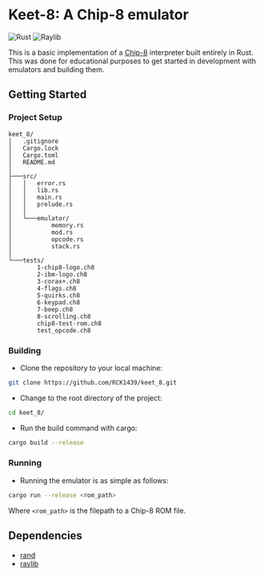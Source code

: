# Keet-8: A Chip-8 emulator

![Rust](https://img.shields.io/badge/Rust-red?style=for-the-badge&logo=Rust&logoColor=white&labelColor=red&color=gray)
![Raylib](https://img.shields.io/badge/raylib-white?style=for-the-badge&logo=raylib&logoColor=black&labelColor=white&color=gray&link=https%3A%2F%2Fwww.raylib.com%2F)

This is a basic implementation of a [Chip-8](https://en.wikipedia.org/wiki/CHIP-8) interpreter built entirely in Rust. This was done for educational purposes to get started in development with emulators and building them.

## Getting Started

### Project Setup

```
keet_8/
│   .gitignore
│   Cargo.lock
│   Cargo.toml
│   README.md
│
├───src/
│   │   error.rs
│   │   lib.rs
│   │   main.rs
│   │   prelude.rs
│   │
│   └───emulator/
│           memory.rs
│           mod.rs
│           opcode.rs
│           stack.rs
│
└───tests/
        1-chip8-logo.ch8
        2-ibm-logo.ch8
        3-corax+.ch8
        4-flags.ch8
        5-quirks.ch8
        6-keypad.ch8
        7-beep.ch8
        8-scrolling.ch8
        chip8-test-rom.ch8
        test_opcode.ch8

```

### Building

 - Clone the repository to your local machine:
 ```bash
 git clone https://github.com/RCK1439/keet_8.git
 ```

 - Change to the root directory of the project:
 ```bash
 cd keet_8/
 ```

 - Run the build command with cargo:
 ```bash
 cargo build --release
 ```

### Running

 - Running the emulator is as simple as follows:
 ```bash
 cargo run --release <rom_path>
 ```

 Where `<rom_path>` is the filepath to a Chip-8 ROM file.

## Dependencies

 - [rand](https://crates.io/crates/rand)
 - [raylib](https://www.raylib.com/)